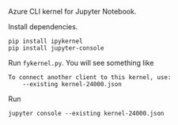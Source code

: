 Azure CLI kernel for Jupyter Notebook.

Install dependencies.
```
pip install ipykernel
pip install jupyter-console
```

Run `fykernel.py`. You will see something like
```
To connect another client to this kernel, use:
    --existing kernel-24000.json
```

Run
```
jupyter console --existing kernel-24000.json
```
